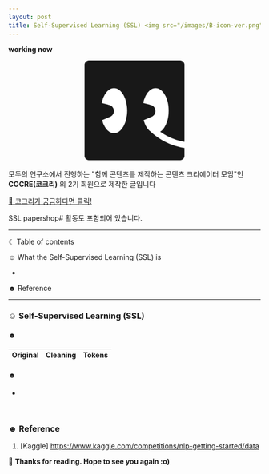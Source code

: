 ```yaml
---
layout: post
title: Self-Supervised Learning (SSL) <img src="/images/B-icon-ver.png" width="30">
---
```



**working now**


<p align="center">
<img src="/images/B-icon-ver.png" width="200">
</p>

모두의 연구소에서 진행하는 "함께 콘텐츠를 제작하는 콘텐츠 크리에이터 모임"인 **COCRE(코크리)** 의 2기 회원으로 제작한 글입니다

[🐘 코크리가 궁금하다면 클릭!](https://medium.com/modulabs/cocre-%EC%BD%94%ED%81%AC%EB%A6%AC-%EB%A5%BC-%EC%86%8C%EA%B0%9C%ED%95%A9%EB%8B%88%EB%8B%A4-c3a4e9519e85)

SSL papershop# 활동도 포함되어 있습니다.

-----------------------------------------------------------------------

☾ Table of contents

☺︎ What the Self-Supervised Learning (SSL) is


  - 
       
☻ Reference

-----------------------------------------------------------------------



### ☺︎ Self-Supervised Learning (SSL) 

#### ☻  

| Original | Cleaning | Tokens |
|---|---|---|


#### ☻  

+  

 ``` 


 ``` 


### ☻ Reference
1. [Kaggle]  https://www.kaggle.com/competitions/nlp-getting-started/data




🌺 **Thanks for reading. Hope to see you again :o)**
